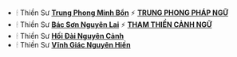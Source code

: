 - 🕯 Thiền Sư <a href="https://vi.wikipedia.org/wiki/Trung_Phong_Minh_B%E1%BA%A3n">**Trung Phong Minh Bổn**</a> ⚡ <a href="https://thuvienhoasen.org/a16690/trung-phong-phap-ngu">**TRUNG PHONG PHÁP NGỮ**</a>
- 🕯 Thiền Sư <a href="https://vn.thamtosuthien.net/about/Thien-su-Bac-son.phattrien.net">**Bác Sơn Nguyên Lai**</a> ⚡ <a href="https://vn.thamtosuthien.net/thu-vien/Tham-thien-canh-ngu/Tham-thien-canh-ngu-Chuong-I-92.phattrien.net">**THAM THIỀN CẢNH NGỮ**</a>
- 🕯 Thiền Sư <a href="https://vi.wikipedia.org/wiki/H%E1%BB%91i_%C4%90%C3%A0i_Nguy%C3%AAn_C%E1%BA%A3nh">**Hối Đài Nguyên Cảnh**</a>
- 🕯 Thiền Sư <a href="https://vi.wikipedia.org/wiki/V%C4%A9nh_Gi%C3%A1c_Nguy%C3%AAn_Hi%E1%BB%81n">**Vĩnh Giác Nguyên Hiền**</a>
